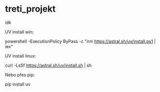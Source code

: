 # treti_projekt
idk


UV install win:

powershell -ExecutionPolicy ByPass -c "irm https://astral.sh/uv/install.ps1 | iex"

UV install linux:

curl -LsSf https://astral.sh/uv/install.sh | sh

Nebo přes pip:

pip install uv
